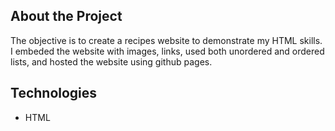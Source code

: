 ## About the Project
The objective is to create a recipes website to demonstrate my HTML skills. I embeded the website with images, links, used both unordered and ordered lists, and hosted the website using github pages. 

## Technologies
* HTML
